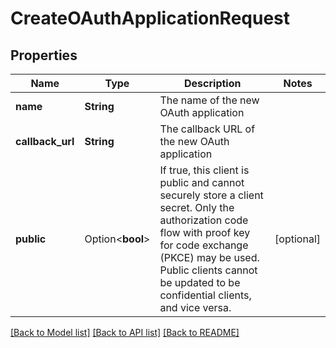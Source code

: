# CreateOAuthApplicationRequest

## Properties

Name | Type | Description | Notes
------------ | ------------- | ------------- | -------------
**name** | **String** | The name of the new OAuth application | 
**callback_url** | **String** | The callback URL of the new OAuth application | 
**public** | Option<**bool**> | If true, this client is public and cannot securely store a client secret. Only the authorization code flow with proof key for code exchange (PKCE) may be used. Public clients cannot be updated to be confidential clients, and vice versa. | [optional]

[[Back to Model list]](../README.md#documentation-for-models) [[Back to API list]](../README.md#documentation-for-api-endpoints) [[Back to README]](../README.md)


